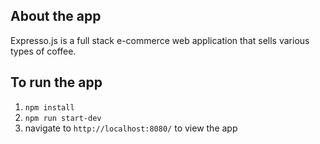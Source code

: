 ## About the app

Expresso.js is a full stack e-commerce web application that sells various types of coffee.


## To run the app

1. `npm install`
2. `npm run start-dev`
3. navigate to `http://localhost:8080/` to view the app
